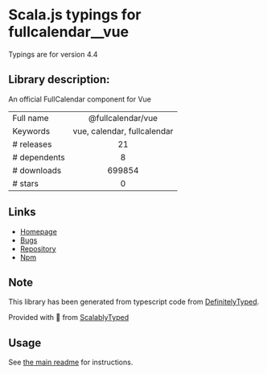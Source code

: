 
# Scala.js typings for fullcalendar__vue

Typings are for version 4.4

## Library description:
An official FullCalendar component for Vue

|                    |                 |
| ------------------ | :-------------: |
| Full name          | @fullcalendar/vue |
| Keywords           | vue, calendar, fullcalendar |
| # releases         | 21 |
| # dependents       | 8 |
| # downloads        | 699854 |
| # stars            | 0 |

## Links
- [Homepage](https://github.com/fullcalendar/fullcalendar-vue#readme)
- [Bugs](https://github.com/fullcalendar/fullcalendar-vue/issues)
- [Repository](https://github.com/fullcalendar/fullcalendar-vue)
- [Npm](https://www.npmjs.com/package/%40fullcalendar%2Fvue)
    


## Note
This library has been generated from typescript code from [DefinitelyTyped](https://definitelytyped.org).

Provided with :purple_heart: from [ScalablyTyped](https://github.com/oyvindberg/ScalablyTyped)

## Usage
See [the main readme](../../readme.md) for instructions.


